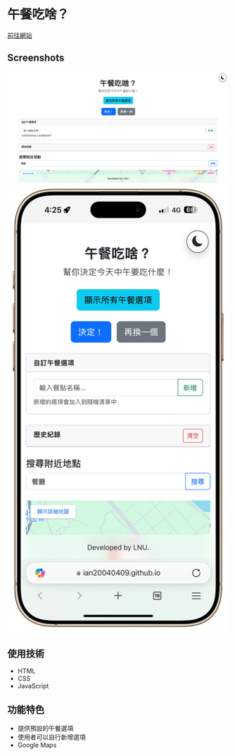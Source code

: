 # 午餐吃啥？

[前往網站](https://ian20040409.github.io/Lunch-Navigator-web-2025/)

## Screenshots

![Lunch Screenshot](https://raw.githubusercontent.com/ian20040409/Lunch-Navigator-web-2025/refs/heads/main/readme_pic/2.png)![Lunch Screenshot](https://raw.githubusercontent.com/ian20040409/Lunch-Navigator-web-2025/refs/heads/main/readme_pic/1.PNG)



## 使用技術

- HTML  
- CSS  
- JavaScript  

## 功能特色

- 提供預設的午餐選項  
- 使用者可以自行新增選項
- Google Maps 
